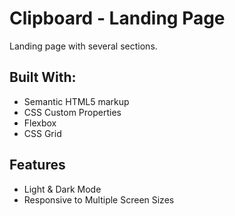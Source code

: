 
# Clipboard - Landing Page
Landing page with several sections.


## Built With:

- Semantic HTML5 markup
- CSS Custom Properties
- Flexbox
- CSS Grid

## Features

- Light & Dark Mode
- Responsive to Multiple Screen Sizes

